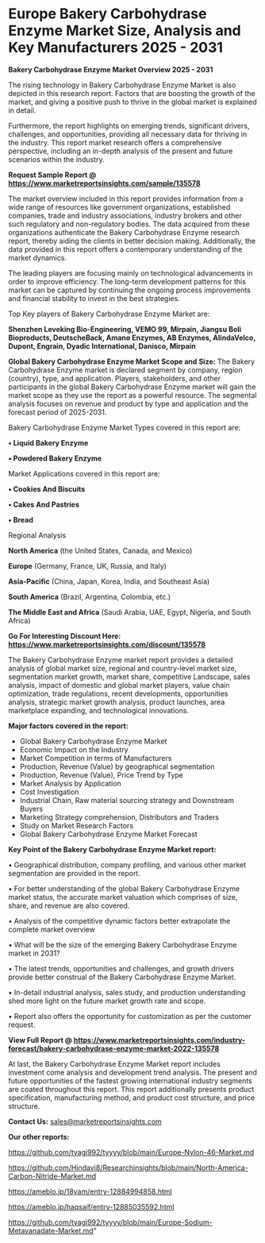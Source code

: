 # Europe Bakery Carbohydrase Enzyme Market Size, Analysis and Key Manufacturers 2025 - 2031

<Strong> Bakery Carbohydrase Enzyme Market Overview 2025 - 2031</strong>

The rising technology in Bakery Carbohydrase Enzyme Market is also depicted in this research report. Factors that are boosting the growth of the market, and giving a positive push to thrive in the global market is explained in detail.

Furthermore, the report highlights on emerging trends, significant drivers, challenges, and opportunities, providing all necessary data for thriving in the industry. This report market research offers a comprehensive perspective, including an in-depth analysis of the present and future scenarios within the industry.

<strong>Request Sample Report @ <a href=https://www.marketreportsinsights.com/sample/135578>https://www.marketreportsinsights.com/sample/135578</a></strong>

The market overview included in this report provides information from a wide range of resources like government organizations, established companies, trade and industry associations, industry brokers and other such regulatory and non-regulatory bodies. The data acquired from these organizations authenticate the Bakery Carbohydrase Enzyme research report, thereby aiding the clients in better decision making. Additionally, the data provided in this report offers a contemporary understanding of the market dynamics.

The leading players are focusing mainly on technological advancements in order to improve efficiency. The long-term development patterns for this market can be captured by continuing the ongoing process improvements and financial stability to invest in the best strategies.

Top Key players of Bakery Carbohydrase Enzyme Market are:

<strong>Shenzhen Leveking Bio-Engineering, VEMO 99, Mirpain, Jiangsu Boli Bioproducts, DeutscheBack, Amano Enzymes, AB Enzymes, AlindaVelco, Dupont, Engrain, Dyadic International, Danisco, Mirpain</strong>

<strong><b>Global Bakery Carbohydrase Enzyme Market Scope and Size:</b></strong>
The Bakery Carbohydrase Enzyme market is declared segment by company, region (country), type, and application. Players, stakeholders, and other participants in the global Bakery Carbohydrase Enzyme market will gain the market scope as they use the report as a powerful resource. The segmental analysis focuses on revenue and product by type and application and the forecast period of 2025-2031.

Bakery Carbohydrase Enzyme Market Types covered in this report are:

<strong>• Liquid Bakery Enzyme

• Powdered Bakery Enzyme</strong>

Market Applications covered in this report are:

<strong>• Cookies And Biscuits

• Cakes And Pastries

• Bread</strong> 

Regional Analysis

<strong>North America</strong> (the United States, Canada, and Mexico)

<strong>Europe</strong> (Germany, France, UK, Russia, and Italy)

<strong>Asia-Pacific</strong> (China, Japan, Korea, India, and Southeast Asia)

<strong>South America</strong> (Brazil, Argentina, Colombia, etc.)

<strong>The Middle East and Africa</strong> (Saudi Arabia, UAE, Egypt, Nigeria, and South Africa)

<strong>Go For Interesting Discount Here: <a href=https://www.marketreportsinsights.com/discount/135578>https://www.marketreportsinsights.com/discount/135578</a></strong>

The Bakery Carbohydrase Enzyme market report provides a detailed analysis of global market size, regional and country-level market size, segmentation market growth, market share, competitive Landscape, sales analysis, impact of domestic and global market players, value chain optimization, trade regulations, recent developments, opportunities analysis, strategic market growth analysis, product launches, area marketplace expanding, and technological innovations.

<strong><b>Major factors covered in the report:</b></strong>
<ul>
  <li>Global Bakery Carbohydrase Enzyme Market </li>
  <li>Economic Impact on the Industry</li>
  <li>Market Competition in terms of Manufacturers</li>
  <li>Production, Revenue (Value) by geographical segmentation</li>
  <li>Production, Revenue (Value), Price Trend by Type</li>
  <li>Market Analysis by Application</li>
  <li>Cost Investigation</li>
  <li>Industrial Chain, Raw material sourcing strategy and Downstream Buyers</li>
  <li>Marketing Strategy comprehension, Distributors and Traders</li>
  <li>Study on Market Research Factors</li>
  <li>Global Bakery Carbohydrase Enzyme Market Forecast</li>
</ul>

<strong><b>Key Point of the Bakery Carbohydrase Enzyme Market report:</b></strong>

• Geographical distribution, company profiling, and various other market segmentation are provided in the report.

• For better understanding of the global Bakery Carbohydrase Enzyme market status, the accurate market valuation which comprises of size, share, and revenue are also covered.

• Analysis of the competitive dynamic factors better extrapolate the complete market overview

• What will be the size of the emerging Bakery Carbohydrase Enzyme market in 2031?

• The latest trends, opportunities and challenges, and growth drivers provide better construal of the Bakery Carbohydrase Enzyme Market.

• In-detail industrial analysis, sales study, and production understanding shed more light on the future market growth rate and scope.

• Report also offers the opportunity for customization as per the customer request.

<strong><b>View Full Report @ <a href=https://www.marketreportsinsights.com/industry-forecast/bakery-carbohydrase-enzyme-market-2022-135578>https://www.marketreportsinsights.com/industry-forecast/bakery-carbohydrase-enzyme-market-2022-135578</a></b></strong>


At last, the Bakery Carbohydrase Enzyme Market report includes investment come analysis and development trend analysis. The present and future opportunities of the fastest growing international industry segments are coated throughout this report. This report additionally presents product specification, manufacturing method, and product cost structure, and price structure.

<strong>Contact Us:</strong>
sales@marketreportsinsights.com

<strong>Our other reports:</strong>

<a href=https://github.com/tyagi992/tyyyy/blob/main/Europe-Nylon-46-Market.md>https://github.com/tyagi992/tyyyy/blob/main/Europe-Nylon-46-Market.md</a>

<a href=https://github.com/Hindavi8/Researchinsights/blob/main/North-America-Carbon-Nitride-Market.md>https://github.com/Hindavi8/Researchinsights/blob/main/North-America-Carbon-Nitride-Market.md</a>

<a href=https://ameblo.jp/18yam/entry-12884994858.html>https://ameblo.jp/18yam/entry-12884994858.html</a>

<a href=https://ameblo.jp/haqsaif/entry-12885035592.html>https://ameblo.jp/haqsaif/entry-12885035592.html</a>

<a href=https://github.com/tyagi992/tyyyy/blob/main/Europe-Sodium-Metavanadate-Market.md>https://github.com/tyagi992/tyyyy/blob/main/Europe-Sodium-Metavanadate-Market.md</a>"
